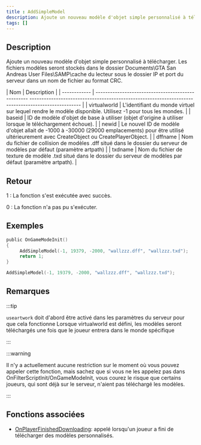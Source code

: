 ```yaml
---
title : AddSimpleModel
description: Ajoute un nouveau modèle d'objet simple personnalisé à télécharger.
tags: []
---
```


<VersionWarn version='SA-MP 0.3.DL R1' />

## Description

Ajoute un nouveau modèle d'objet simple personnalisé à télécharger. Les fichiers modèles seront stockés dans le dossier Documents\GTA San Andreas User Files\SAMP\cache du lecteur sous le dossier IP et port du serveur dans un nom de fichier au format CRC.

| Nom          | Description                                                                                                                                            |
| ------------ | -------------------------------------------------- --------------------------------------------------------------------------------------------------- |
| virtualworld | L'identifiant du monde virtuel sur lequel rendre le modèle disponible. Utilisez -1 pour tous les mondes.                                               |
| baseid       | ID de modèle d'objet de base à utiliser (objet d'origine à utiliser lorsque le téléchargement échoue).                                                 |
| newid        | Le nouvel ID de modèle d'objet allait de -1000 à -30000 (29000 emplacements) pour être utilisé ultérieurement avec CreateObject ou CreatePlayerObject. |
| dffname      | Nom du fichier de collision de modèles .dff situé dans le dossier du serveur de modèles par défaut (paramètre artpath)                                 |
| txdname      | Nom du fichier de texture de modèle .txd situé dans le dossier du serveur de modèles par défaut (paramètre artpath).                                   |

## Retour

1 : La fonction s'est exécutée avec succès.

0 : La fonction n'a pas pu s'exécuter.

## Exemples

```c
public OnGameModeInit()
{
     AddSimpleModel(-1, 19379, -2000, "wallzzz.dff", "wallzzz.txd");
     return 1;
}
```

```c
AddSimpleModel(-1, 19379, -2000, "wallzzz.dff", "wallzzz.txd");
```

## Remarques

:::tip

`useartwork` doit d'abord être activé dans les paramètres du serveur pour que cela fonctionne Lorsque virtualworld est défini, les modèles seront téléchargés une fois que le joueur entrera dans le monde spécifique

:::

:::warning

Il n'y a actuellement aucune restriction sur le moment où vous pouvez appeler cette fonction, mais sachez que si vous ne les appelez pas dans OnFilterScriptInit/OnGameModeInit, vous courez le risque que certains joueurs, qui sont déjà sur le serveur, n'aient pas téléchargé les modèles.

:::

## Fonctions associées

- [OnPlayerFinishedDownloading](../callbacks/OnPlayerFinishedDownloading): appelé lorsqu'un joueur a fini de télécharger des modèles personnalisés.
